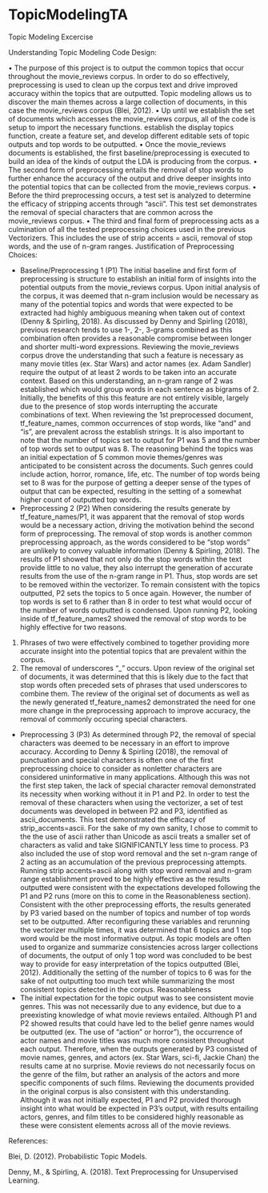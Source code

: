 # TopicModelingTA
Topic Modeling Excercise 

Understanding Topic Modeling Code Design:

•	The purpose of this project is to output the common topics that occur throughout the movie_reviews corpus. In order to do so effectively, preprocessing is used to clean up the corpus text and drive improved accuracy within the topics that are outputted. Topic modeling allows us to discover the main themes across a large collection of documents, in this case the movie_reviews corpus (Blei, 2012).
•	Up until we establish the set of documents which accesses the movie_reviews corpus, all of the code is setup to import the necessary functions. establish the display topics function, create a feature set, and develop different editable sets of topic outputs and top words to be outputted. 
•	Once the movie_reviews documents is established, the first baseline/preprocessing is executed to build an idea of the kinds of output the LDA is producing from the corpus.
•	The second form of preprocessing entails the removal of stop words to further enhance the accuracy of the output and drive deeper insights into the potential topics that can be collected from the movie_reviews corpus.
•	Before the third preprocessing occurs, a test set is analyzed to determine the efficacy of stripping accents through “ascii”. This test set demonstrates the removal of special characters that are common across the movie_reviews corpus. 
•	The third and final form of preprocessing acts as a culmination of all the tested preprocessing choices used in the previous Vectorizers. This includes the use of strip accents = ascii, removal of stop words, and the use of n-gram ranges. 
 Justification of Preprocessing Choices:
-	Baseline/Preprocessing 1 (P1)
	The initial baseline and first form of preprocessing is structure to establish an initial form of insights into the potential outputs from the movie_reviews corpus. Upon initial analysis of the corpus, it was deemed that n-gram inclusion would be necessary as many of the potential topics and words that were expected to be extracted had highly ambiguous meaning when taken out of context (Denny & Spirling, 2018). As discussed by Denny and Spirling (2018), previous research tends to use 1-, 2-, 3-grams combined as this combination often provides a reasonable compromise between longer and shorter multi-word expressions. Reviewing the movie_reviews corpus drove the understanding that such a feature is necessary as many movie titles (ex. Star Wars) and actor names (ex. Adam Sandler) require the output of at least 2 words to be taken into an accurate context. Based on this understanding, an n-gram range of 2 was established which would group words in each sentence as bigrams of 2. 
	Initially, the benefits of this this feature are not entirely visible, largely due to the presence of stop words interrupting the accurate combinations of text. When reviewing the 1st preprocessed document, tf_feature_names, common occurrences of stop words, like “and” and “is”, are prevalent across the establish strings. It is also important to note that the number of topics set to output for P1 was 5 and the number of top words set to output was 8. The reasoning behind the topics was an initial expectation of 5 common movie themes/genres was anticipated to be consistent across the documents. Such genres could include action, horror, romance, life, etc. The number of top words being set to 8 was for the purpose of getting a deeper sense of the types of output that can be expected, resulting in the setting of a somewhat higher count of outputted top words. 
-	Preprocessing 2 (P2)
	When considering the results generate by tf_feature_names/P1, it was apparent that the removal of stop words would be a necessary action, driving the motivation behind the second form of preprocessing. The removal of stop words is another common preprocessing approach, as the words considered to be “stop words” are unlikely to convey valuable information (Denny & Spirling, 2018). The results of P1 showed that not only do the stop words within the text provide little to no value, they also interrupt the generation of accurate results from the use of the n-gram range in P1. Thus, stop words are set to be removed within the vectorizer. To remain consistent with the topics outputted, P2 sets the topics to 5 once again. However, the number of top words is set to 6 rather than 8 in order to test what would occur of the number of words outputted is condensed. Upon running P2, looking inside of tf_feature_names2 showed the removal of stop words to be highly effective for two reasons. 
1)	Phrases of two were effectively combined to together providing more accurate insight into the potential topics that are prevalent within the corpus. 
2)	The removal of underscores “_” occurs. Upon review of the original set of documents, it was determined that this is likely due to the fact that stop words often preceded sets of phrases that used underscores to combine them. 
The review of the original set of documents as well as the newly generated tf_feature_names2 demonstrated the need for one more change in the preprocessing approach to improve accuracy, the removal of commonly occuring special characters. 
-	Preprocessing 3 (P3)
	As determined through P2, the removal of special characters was deemed to be necessary in an effort to improve accuracy. According to Denny & Spirling (2018), the removal of punctuation and special characters is often one of the first preprocessing choice to consider as nonletter characters are considered uninformative in many applications. Although this was not the first step taken, the lack of special character removal demonstrated its necessity when working without it in P1 and P2. In order to test the removal of these characters when using the vectorizer, a set of test documents was developed in between P2 and P3, identified as ascii_documents. This test demonstrated the efficacy of strip_accents=ascii. For the sake of my own sanity, I chose to commit to the the use of ascii rather than Unicode as ascii treats a smaller set of characters as valid and take SIGNIFICANTLY less time to process. P3 also included the use of stop word removal and the set n-gram range of 2 acting as an accumulation of the previous preprocessing attempts. Running strip accents=ascii along with stop word removal and n-gram range establishment proved to be highly effective as the results outputted were consistent with the expectations developed following the P1 and P2 runs (more on this to come in the Reasonableness section). 
	Consistent with the other preprocessing efforts, the results generated by P3 varied based on the number of topics and number of top words set to be outputted. After reconfiguring these variables and rerunning the vectorizer multiple times, it was determined that 6 topics and 1 top word would be the most informative output. As topic models are often used to organize and summarize consistencies across larger collections of documents, the output of only 1 top word was concluded to be best way to provide for easy interpretation of the topics outputted (Blei, 2012). Additionally the setting of the number of topics to 6 was for the sake of not outputting too much text while summarizing the most consistent topics detected in the corpus. 
Reasonableness 
-	The initial expectation for the topic output was to see consistent movie genres. This was not necessarily due to any evidence, but due to a preexisting knowledge of what movie reviews entailed. Although P1 and P2 showed results that could have led to the belief genre names would be outputted (ex. The use of “action” or horror”), the occurrence of actor names and movie titles was much more consistent throughout each output. Therefore, when the outputs generated by P3 consisted of movie names, genres, and actors (ex. Star Wars, sci-fi, Jackie Chan) the results came at no surprise. Movie reviews do not necessarily focus on the genre of the film, but rather an analysis of the actors and more specific components of such films. Reviewing the documents provided in the original corpus is also consistent with this understanding. Although it was not initially expected, P1 and P2 provided thorough insight into what would be expected in P3’s output, with results entailing actors, genres, and film titles to be considered highly reasonable as these were consistent elements across all of the movie reviews. 



References:

Blei, D. (2012). Probabilistic Topic Models. 

Denny, M., & Spirling, A. (2018). Text Preprocessing for Unsupervised Learning. 


